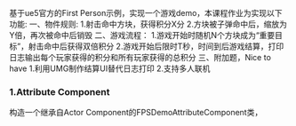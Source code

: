 基于ue5官方的First Person示例，实现一个游戏demo，本课程作业为实现以下功能:
一、物件规则:
1.射击命中方块，获得积分X分
2.方块被子弹命中后，缩放为Y倍，再次被命中后销毁
二、游戏流程：
1.游戏开始时随机N个方块成为“重要目标”，射击命中后获得双倍积分
2.游戏开始后限时T秒，时间到后游戏结算，打印日志输出每个玩家获得的积分和所有玩家获得的总积分
三、附加题，Nice to have
1.利用UMG制作结算UI替代日志打印
2.支持多人联机

### 1.Attribute Component

构造一个继承自Actor Component的FPSDemoAttributeComponent类，